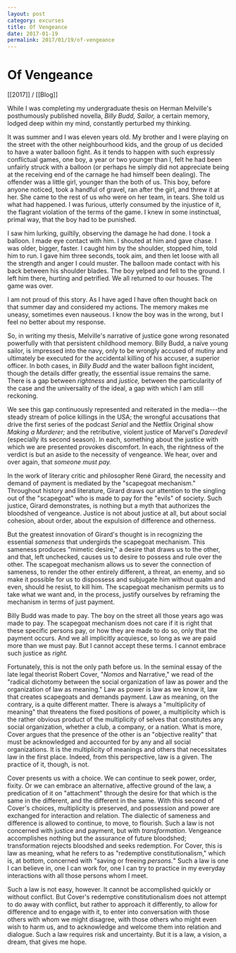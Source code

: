 ```yaml
---
layout: post
category: excurses
title: Of Vengeance
date: 2017-01-19
permalink: 2017/01/19/of-vengeance
---
```


# Of Vengeance

[[2017]] / [[Blog]]

While I was completing my undergraduate thesis on Herman Melville's posthumously published novella, *Billy Budd, Sailor,* a certain memory, lodged deep within my mind, constantly perturbed my thinking.

It was summer and I was eleven years old. My brother and I were playing on the street with the other neighbourhood kids, and the group of us decided to have a water balloon fight. As it tends to happen with such expressly conflictual games, one boy, a year or two younger than I, felt he had been unfairly struck with a balloon (or perhaps he simply did not appreciate being at the receiving end of the carnage he had himself been dealing). The offender was a little girl, younger than the both of us. This boy, before anyone noticed, took a handful of gravel, ran after the girl, and threw it at her. She came to the rest of us who were on her team, in tears. She told us what had happened. I was furious, utterly consumed by the injustice of it, the flagrant violation of the terms of the game. I knew in some instinctual, primal way, that the boy had to be punished.

I saw him lurking, guiltily, observing the damage he had done. I took a balloon. I made eye contact with him. I shouted at him and gave chase. I was older, bigger, faster. I caught him by the shoulder, stopped him, told him to run. I gave him three seconds, took aim, and then let loose with all the strength and anger I could muster. The balloon made contact with his back between his shoulder blades. The boy yelped and fell to the ground. I left him there, hurting and petrified. We all returned to our houses. The game was over.

I am not proud of this story. As I have aged I have often thought back on that summer day and considered my actions. The memory makes me uneasy, sometimes even nauseous. I know the boy was in the wrong, but I feel no better about my response.

So, in writing my thesis, Melville's narrative of justice gone wrong resonated powerfully with that persistent childhood memory. Billy Budd, a naïve young sailor, is impressed into the navy, only to be wrongly accused of mutiny and ultimately be executed for the accidental killing of his accuser, a superior officer. In both cases, in *Billy Budd* and the water balloon fight incident, though the details differ greatly, the essential issue remains the same. There is a gap between *rightness* and *justice,* between the particularity of the case and the universality of the ideal, a gap with which I am still reckoning.

We see this gap continuously represented and reiterated in the media---the steady stream of police killings in the USA; the wrongful accusations that drive the first series of the podcast *Serial* and the Netflix Original show *Making a Murderer;* and the retributive, violent justice of Marvel's *Daredevil* (especially its second season). In each, something about the justice with which we are presented provokes discomfort. In each, the rightness of the verdict is but an aside to the necessity of vengeance. We hear, over and over again, that *someone must pay.*

In the work of literary critic and philosopher René Girard, the necessity and demand of payment is mediated by the "scapegoat mechanism." Throughout history and literature, Girard draws our attention to the singling out of the "scapegoat" who is made to pay for the "evils" of society. Such justice, Girard demonstrates, is nothing but a myth that authorizes the bloodshed of vengeance. Justice is not about justice at all, but about social cohesion, about order, about the expulsion of difference and otherness.

But the greatest innovation of Girard's thought is in recognizing the essential *sameness* that undergirds the scapegoat mechanism. This sameness produces "mimetic desire," a desire that draws us to the other, and that, left unchecked, causes us to desire to possess and rule over the other. The scapegoat mechanism allows us to sever the connection of sameness, to render the other entirely different, a threat, an enemy, and so make it possible for us to dispossess and subjugate him without qualm and even, should he resist, to kill him. The scapegoat mechanism permits us to take what we want and, in the process, justify ourselves by reframing the mechanism in terms of just payment.

Billy Budd was made to pay. The boy on the street all those years ago was made to pay. The scapegoat mechanism does not care if it is right that these specific persons pay, or how they are made to do so, only that the payment occurs. And we all implicitly acquiesce, so long as we are paid more than we must pay. But I cannot accept these terms. I cannot embrace such justice as *right.*

Fortunately, this is not the only path before us. In the seminal essay of the late legal theorist Robert Cover, "*Nomos* and Narrative," we read of the "radical dichotomy between the social organization of law as power and the organization of law as meaning." Law as power is law as we know it, law that creates scapegoats and demands payment. Law as meaning, on the contrary, is a quite different matter. There is always a "multiplicity of meaning" that threatens the fixed positions of power, a multiplicity which is the rather obvious product of the multiplicity of selves that constitutes any social organization, whether a club, a company, or a nation. What is more, Cover argues that the presence of the other is an "objective reality" that must be acknowledged and accounted for by any and all social organizations. It is the multiplicity of meanings and others that necessitates law in the first place. Indeed, from this perspective, law is a given. The practice of it, though, is not.

Cover presents us with a choice. We can continue to seek power, order, fixity. Or we can embrace an alternative, affective ground of the law, a predication of it on "attachment" through the desire for that which is the same in the different, and the different in the same. With this second of Cover's choices, multiplicity is preserved, and possession and power are exchanged for interaction and relation. The dialectic of sameness and difference is allowed to continue, to move, to flourish. Such a law is not concerned with justice and payment, but with *transformation*. Vengeance accomplishes nothing but the assurance of future bloodshed; transformation rejects bloodshed and seeks redemption. For Cover, this is law as meaning, what he refers to as "redemptive constitutionalism," which is, at bottom, concerned with "saving or freeing *persons.*" Such a law is one I can believe in, one I can work for, one I can try to practice in my everyday interactions with all those persons whom I meet.

Such a law is not easy, however. It cannot be accomplished quickly or without conflict. But Cover's redemptive constitutionalism does not attempt to do away with conflict, but rather to approach it differently, to allow for difference and to engage with it, to enter into conversation with those others with whom we might disagree, with those others who might even wish to harm us, and to acknowledge and welcome them into relation and dialogue. Such a law requires risk and uncertainty. But it is a law, a vision, a dream, that gives me hope.

